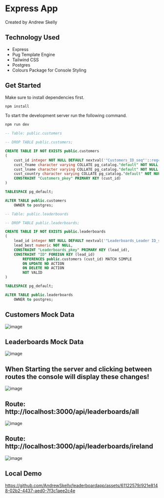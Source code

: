 # Express App

Created by Andrew Skelly

## Technology Used
+ Express
+ Pug Template Engine
+ Tailwind CSS
+ Postgres
+ Colours Package for Console Styling

## Get Started
Make sure to install dependencies first.
```bash
npm install
```

To start the development server run the following command.
```bash
npm run dev
```

```SQL
-- Table: public.customers

-- DROP TABLE public.customers;

CREATE TABLE IF NOT EXISTS public.customers
(
    cust_id integer NOT NULL DEFAULT nextval('"Customers_ID_seq"'::regclass),
    cust_fname character varying COLLATE pg_catalog."default" NOT NULL,
    cust_lname character varying COLLATE pg_catalog."default" NOT NULL,
    cust_country character varying COLLATE pg_catalog."default" NOT NULL,
    CONSTRAINT "Customers_pkey" PRIMARY KEY (cust_id)
)

TABLESPACE pg_default;

ALTER TABLE public.customers
    OWNER to postgres;
```

```SQL
-- Table: public.leaderboards

-- DROP TABLE public.leaderboards;

CREATE TABLE IF NOT EXISTS public.leaderboards
(
    lead_id integer NOT NULL DEFAULT nextval('"Leaderboards_Leader ID_seq"'::regclass),
    lead_best numeric NOT NULL,
    CONSTRAINT "Leaderboards_pkey" PRIMARY KEY (lead_id),
    CONSTRAINT "ID" FOREIGN KEY (lead_id)
        REFERENCES public.customers (cust_id) MATCH SIMPLE
        ON UPDATE NO ACTION
        ON DELETE NO ACTION
        NOT VALID
)

TABLESPACE pg_default;

ALTER TABLE public.leaderboards
    OWNER to postgres;
```
## Customers Mock Data
![image](https://github.com/AndrewSkelly/leaderboardapp/assets/61122579/54e055e9-efcd-4303-a63e-27cf16956c02)

## Leaderboards Mock Data
![image](https://github.com/AndrewSkelly/leaderboardapp/assets/61122579/9ff470d3-853f-4f06-bd38-188603c66405)



## When Starting the server and clicking between routes the console will display these changes!
![image](https://github.com/AndrewSkelly/leaderboardapp/assets/61122579/d452e4d2-1c24-4c2d-9103-04c43384795f)

## Route: http://localhost:3000/api/leaderboards/all
![image](https://github.com/AndrewSkelly/leaderboardapp/assets/61122579/bd204320-f954-4c6b-be13-87ea9b250d69)

## Route: http://localhost:3000/api/leaderboards/ireland
![image](https://github.com/AndrewSkelly/leaderboardapp/assets/61122579/d7003eb9-585d-43fb-bd0c-4314bf3ce9da)

## Local Demo
https://github.com/AndrewSkelly/leaderboardapp/assets/61122579/921e8148-02b2-4437-aed0-7f3c1aee2c4e




